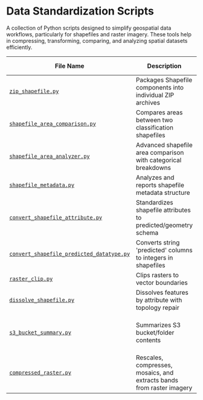 # Data Standardization Scripts

A collection of Python scripts designed to simplify geospatial data workflows, particularly for shapefiles and raster imagery. These tools help in compressing, transforming, comparing, and analyzing spatial datasets efficiently.

| File Name | Description | Input | Output | Dependencies | Author | Last Updated |
|-----------|-------------|--------|--------|--------------|--------|--------------|
| [`zip_shapefile.py`](compressed_raster.py) | Packages Shapefile components into individual ZIP archives | Folder with Shapefiles | ZIP archives per Shapefile | os, zipfile | Aimen | 2025-05-06 |
| [`shapefile_area_comparison.py`](shapefile_area_comparison.py) | Compares areas between two classification shapefiles | Two Shapefiles | Area comparison results | geopandas | Aimen | 2025-05-06 |
| [`shapefile_area_analyzer.py`](shapefile_area_analyzer.py) | Advanced shapefile area comparison with categorical breakdowns | Two Shapefiles | Area reports and comparisons | geopandas | Aimen | 2025-05-06 |
| [`shapefile_metadata.py`](shapefile_metadata.py) | Analyzes and reports shapefile metadata structure | Folder with Shapefiles | Column inventory table | geopandas, pandas | Aimen | 2025-05-06 |
| [`convert_shapefile_attribute.py`](convert_shapefile_attribute.py) | Standardizes shapefile attributes to predicted/geometry schema | Folder with Shapefiles | Modified Shapefiles | geopandas | Aimen | 2025-05-06 |
| [`convert_shapefile_predicted_datatype.py`](convert_shapefile_predicted_datatype.py) | Converts string 'predicted' columns to integers in shapefiles | Folder with Shapefiles | Standardized Shapefiles | geopandas | Aimen | 2025-05-06 |
| [`raster_clip.py`](raster_clip.py) | Clips rasters to vector boundaries | Raster + Shapefile | Clipped Raster | rasterio, geopandas | Aimen | 2025-05-06 |
| [`dissolve_shapefile.py`](dissolve_shapefile.py) | Dissolves features by attribute with topology repair | Shapefile | Dissolved Shapefile | geopandas | Zainab | 2025-05-06 |
| [`s3_bucket_summary.py`](s3_bucket_summary.py) | Summarizes S3 bucket/folder contents | S3 Credentionals and bucket/folder path | Detailed Summary Excel | geopandas | Aimen | 2025-05-06 |
| [`compressed_raster.py`](compressed_raster.py) | Rescales, compresses, mosaics, and extracts bands from raster imagery | `.tif` raster folder | Compressed RGB `.tif` mosaic | gdal, numpy, glob, os | Hiba Nasir | 2025-05-06 |

